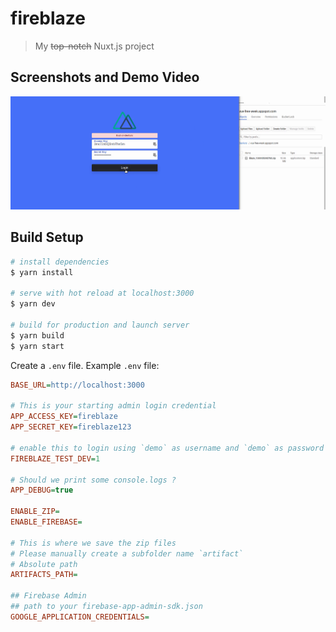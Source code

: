 # fireblaze

> My ~~top-notch~~ Nuxt.js project

## Screenshots and Demo Video

<a href="https://coffeekitkat.keybase.pub/static/fireblaze-demo-video.mp4" target="_blank"><img src="./docs/assets/Screenshot_from_fireblaze-demo.png" 
alt="demo-video"/></a>

## Build Setup

```bash
# install dependencies
$ yarn install

# serve with hot reload at localhost:3000
$ yarn dev

# build for production and launch server
$ yarn build
$ yarn start
```

Create a `.env` file. Example `.env` file:

```ini
BASE_URL=http://localhost:3000

# This is your starting admin login credential
APP_ACCESS_KEY=fireblaze
APP_SECRET_KEY=fireblaze123

# enable this to login using `demo` as username and `demo` as password
FIREBLAZE_TEST_DEV=1

# Should we print some console.logs ?
APP_DEBUG=true

ENABLE_ZIP=
ENABLE_FIREBASE=

# This is where we save the zip files
# Please manually create a subfolder name `artifact`
# Absolute path
ARTIFACTS_PATH=

## Firebase Admin
## path to your firebase-app-admin-sdk.json
GOOGLE_APPLICATION_CREDENTIALS=
```